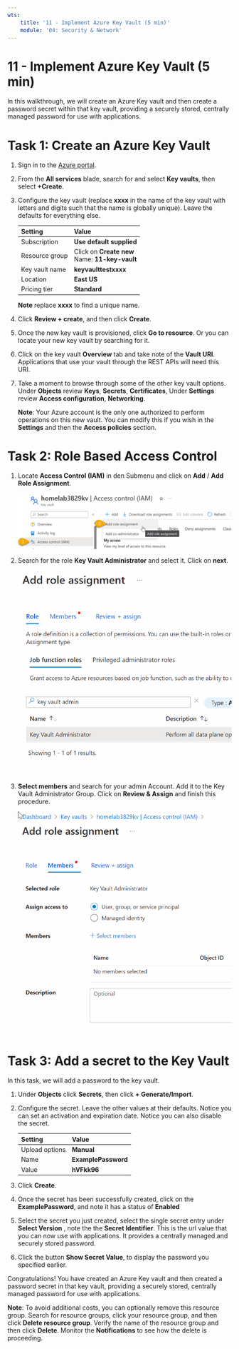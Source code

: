 ```yaml
---
wts:
    title: '11 - Implement Azure Key Vault (5 min)'
    module: '04: Security & Network'
---
```

# 11 - Implement Azure Key Vault (5 min)

In this walkthrough, we will create an Azure Key vault and then create a password secret within that key vault, providing a securely stored, centrally managed password for use with applications.

# Task 1: Create an Azure Key Vault 

1. Sign in to the [Azure portal](https://portal.azure.com).

2. From the **All services** blade, search for and select **Key vaults**, then select **+Create**.

3. Configure the key vault (replace **xxxx** in the name of the key vault with letters and digits such that the name is globally unique). Leave the defaults for everything else.

    | Setting | Value | 
    | --- | --- |
    | Subscription | **Use default supplied** |
    | Resource group | Click on **Create new** <br /> Name: **11-key-vault** |
    | Key vault name | **keyvaulttestxxxx** |
    | Location | **East US** |
    | Pricing tier | **Standard** |
    
    **Note** replace **xxxx** to find a unique name.
4. Click **Review + create**, and then click **Create**. 

5. Once the new key vault is provisioned, click **Go to resource**. Or you can locate your new key vault by searching for it. 

6. Click on the key vault **Overview** tab and take note of the **Vault URI**. Applications that use your vault through the REST APIs will need this URI.

7. Take a moment to browse through some of the other key vault options. Under **Objects** review **Keys**, **Secrets**, **Certificates**, Under **Settings** review **Access configuration**, **Networking**.

    **Note**: Your Azure account is the only one authorized to perform operations on this new vault. You can modify this if you wish in the **Settings** and then the **Access policies** section.

# Task 2: Role Based Access Control

1. Locate **Access Control (IAM)** in den Submenu and click on **Add** / **Add Role Assignment**. 

    ![IAM Key-Vault](../images/M04-0101.png)

2. Search for the role **Key Vault Administrator** and select it. Click on **next**. 

    ![IAM Key-Vault](../images/M04-0102.png)

3. **Select members** and search for your admin Account. Add it to the Key Vault Administrator Group. Click on **Review & Assign** and finish this procedure. 

    ![IAM Key-Vault](../images/M04-0103.png)

# Task 3: Add a secret to the Key Vault
        
In this task, we will add a password to the key vault. 

1. Under **Objects** click **Secrets**, then click **+ Generate/Import**.

2. Configure the secret. Leave the other values at their defaults. Notice you can set an activation and expiration date. Notice you can also disable the secret.

    | Setting | Value | 
    | --- | --- |
    | Upload options | **Manual** |
    | Name | **ExamplePassword** |
    | Value | **hVFkk96** |

3. Click **Create**.

4. Once the secret has been successfully created, click on the **ExamplePassword**, and note it has a status of **Enabled**

5. Select the secret you just created, select the single secret entry under **Select Version** , note the the **Secret Identifier**. This is the url value that you can now use with applications. It provides a centrally managed and securely stored password. 

6. Click the button **Show Secret Value**, to display the password you specified earlier.


Congratulations! You have created an Azure Key vault and then created a password secret in that key vault, providing a securely stored, centrally managed password for use with applications.

**Note**: To avoid additional costs, you can optionally remove this resource group. Search for resource groups, click your resource group, and then click **Delete resource group**. Verify the name of the resource group and then click **Delete**. Monitor the **Notifications** to see how the delete is proceeding.
